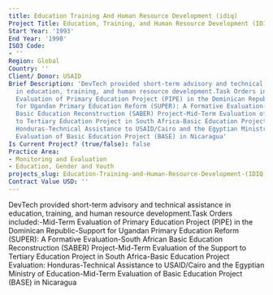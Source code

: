 ```yaml
---
title: Education Training And Human Resource Development (idiq)
Project Title: Education, Training, and Human Resource Development (IDIQ)
Start Year: '1993'
End Year: '1998'
ISO3 Code:
- ''
Region: Global
Country: ''
Client/ Donor: USAID
Brief Description: 'DevTech provided short-term advisory and technical assistance
  in education, training, and human resource development.Task Orders included:-Mid-Term
  Evaluation of Primary Education Project (PIPE) in the Dominican Republic-Support
  for Ugandan Primary Education Reform (SUPER): A Formative Evaluation-South African
  Basic Education Reconstruction (SABER) Project-Mid-Term Evaluation of the Support
  to Tertiary Education Project in South Africa-Basic Education Project Evaluation:
  Honduras-Technical Assistance to USAID/Cairo and the Egyptian Ministry of Education-Mid-Term
  Evaluation of Basic Education Project (BASE) in Nicaragua'
Is Current Project? (true/false): false
Practice Area:
- Monitoring and Evaluation
- Education, Gender and Youth
projects_slug: Education-Training-and-Human-Resource-Development-(IDIQ)
Contract Value USD: ''
---
```


DevTech provided short-term advisory and technical assistance in education, training, and human resource development.Task Orders included:-Mid-Term Evaluation of Primary Education Project (PIPE) in the Dominican Republic-Support for Ugandan Primary Education Reform (SUPER): A Formative Evaluation-South African Basic Education Reconstruction (SABER) Project-Mid-Term Evaluation of the Support to Tertiary Education Project in South Africa-Basic Education Project Evaluation: Honduras-Technical Assistance to USAID/Cairo and the Egyptian Ministry of Education-Mid-Term Evaluation of Basic Education Project (BASE) in Nicaragua